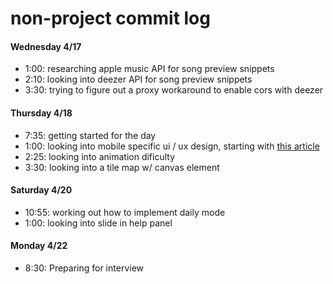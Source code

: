 # non-project commit log

#### Wednesday 4/17

* 1:00: researching apple music API for song preview snippets
* 2:10: looking into deezer API for song preview snippets
* 3:30: trying to figure out a proxy workaround to enable cors with deezer

#### Thursday 4/18

* 7:35: getting started for the day
* 1:00: looking into mobile specific ui / ux design, starting with [this article](https://www.innovecsgames.com/blog/mobile-game-design/)
* 2:25: looking into animation dificulty
* 3:30: looking into a tile map w/ canvas element

#### Saturday 4/20

* 10:55: working out how to implement daily mode
* 1:00: looking into slide in help panel

#### Monday 4/22
* 8:30: Preparing for interview